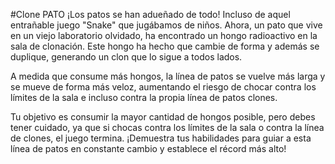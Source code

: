 #Clone PATO
¡Los patos se han adueñado de todo! Incluso de aquel entrañable juego "Snake" que jugábamos de niños. Ahora, un pato que vive en un viejo laboratorio olvidado, ha encontrado un hongo radioactivo en la sala de clonación. Este hongo ha hecho que cambie de forma y además se duplique, generando un clon que lo sigue a todos lados.

A medida que consume más hongos, la línea de patos se vuelve más larga y se mueve de forma más veloz, aumentando el riesgo de chocar contra los límites de la sala e incluso contra la propia línea de patos clones.

Tu objetivo es consumir la mayor cantidad de hongos posible, pero debes tener cuidado, ya que si chocas contra los límites de la sala o contra la línea de clones, el juego termina. ¡Demuestra tus habilidades para guiar a esta línea de patos en constante cambio y establece el récord más alto!